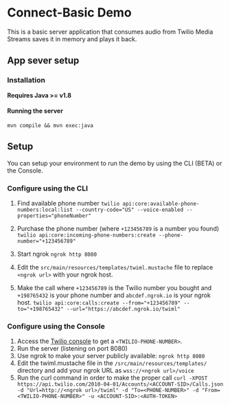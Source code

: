# Connect-Basic Demo

This is a basic server application that consumes audio from Twilio Media Streams saves it in memory and plays it back.

## App sever setup

### Installation

**Requires Java >= v1.8**

#### Running the server

`mvn compile && mvn exec:java`

## Setup

You can setup your environment to run the demo by using the CLI (BETA) or the Console.

### Configure using the CLI

1. Find available phone number
`twilio api:core:available-phone-numbers:local:list --country-code="US" --voice-enabled --properties="phoneNumber"`

2. Purchase the phone number (where `+123456789` is a number you found)
`twilio api:core:incoming-phone-numbers:create --phone-number="+123456789"`

3. Start ngrok
`ngrok http 8080`

4. Edit the `src/main/resources/templates/twiml.mustache` file to replace `<ngrok url>` with your ngrok host.

5. Make the call where `+123456789` is the Twilio number you bought and `+198765432` is your phone number and `abcdef.ngrok.io` is your ngrok host.
`twilio api:core:calls:create --from="+123456789" --to="+198765432" --url="https://abcdef.ngrok.io/twiml"`

### Configure using the Console

1. Access the [Twilio console](https://www.twilio.com/console/voice/numbers) to get a `<TWILIO-PHONE-NUMBER>`.
2. Run the server (listening on port 8080)
3. Use ngrok to make your server publicly available: `ngrok http 8080`
4. Edit the twiml.mustache file in the `/src/main/resources/templates/` directory and add your ngrok URL as `wss://<ngrok url>/voice`
5. Run the curl command in order to make the proper call
`curl -XPOST https://api.twilio.com/2010-04-01/Accounts/<ACCOUNT-SID>/Calls.json -d "Url=http://<ngrok url>/twiml" -d "To=<PHONE-NUMBER>" -d "From=<TWILIO-PHONE-NUMBER>" -u <ACCOUNT-SID>:<AUTH-TOKEN>`
